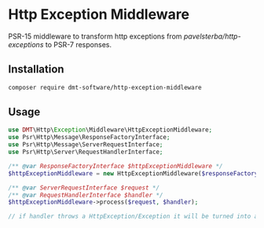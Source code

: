 # Http Exception Middleware

PSR-15 middleware to transform http exceptions from _pavelsterba/http-exceptions_ to PSR-7 responses.

## Installation

```bash
composer require dmt-software/http-exception-middleware
```


## Usage 

```php
use DMT\Http\Exception\Middleware\HttpExceptionMiddleware;
use Psr\Http\Message\ResponseFactoryInterface;
use Psr\Http\Message\ServerRequestInterface;
use Psr\Http\Server\RequestHandlerInterface;

/** @var ResponseFactoryInterface $httpExceptionMiddleware */
$httpExceptionMiddleware = new HttpExceptionMiddleware($responseFactory);

/** @var ServerRequestInterface $request */
/** @var RequestHandlerInterface $handler */
$httpExceptionMiddleware->process($request, $handler);

// if handler throws a HttpException/Exception it will be turned into a psr-7 response 
```
